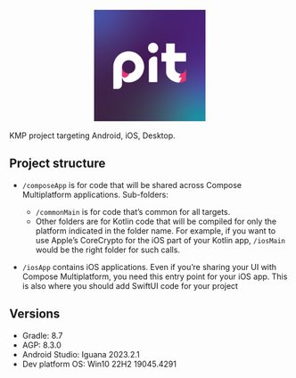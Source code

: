 <p align="center">
  <img src="logo.png" height="200px"  alt="project logo"/>
</p>

KMP project targeting Android, iOS, Desktop.

## Project structure

* `/composeApp` is for code that will be shared across Compose Multiplatform applications.
  Sub-folders:
    - `/commonMain` is for code that’s common for all targets.
    - Other folders are for Kotlin code that will be compiled for only the platform indicated in the
      folder name.
      For example, if you want to use Apple’s CoreCrypto for the iOS part of your Kotlin app,
      `/iosMain` would be the right folder for such calls.

* `/iosApp` contains iOS applications. Even if you’re sharing your UI with Compose Multiplatform,
  you need this entry point for your iOS app. This is also where you should add SwiftUI code for
  your project

## Versions

- Gradle: 8.7
- AGP: 8.3.0
- Android Studio: Iguana 2023.2.1
- Dev platform OS: Win10 22H2 19045.4291
